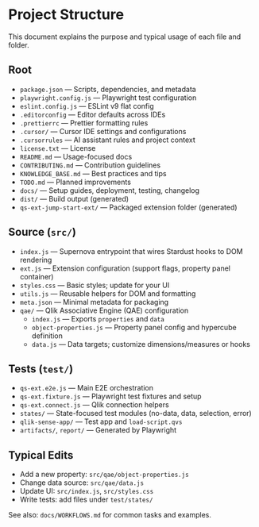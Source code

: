 # Project Structure

This document explains the purpose and typical usage of each file and folder.

## Root

- `package.json` — Scripts, dependencies, and metadata
- `playwright.config.js` — Playwright test configuration
- `eslint.config.js` — ESLint v9 flat config
- `.editorconfig` — Editor defaults across IDEs
- `.prettierrc` — Prettier formatting rules
- `.cursor/` — Cursor IDE settings and configurations
- `.cursorrules` — AI assistant rules and project context
- `license.txt` — License
- `README.md` — Usage-focused docs
- `CONTRIBUTING.md` — Contribution guidelines
- `KNOWLEDGE_BASE.md` — Best practices and tips
- `TODO.md` — Planned improvements
- `docs/` — Setup guides, deployment, testing, changelog
- `dist/` — Build output (generated)
- `qs-ext-jump-start-ext/` — Packaged extension folder (generated)

## Source (`src/`)

- `index.js` — Supernova entrypoint that wires Stardust hooks to DOM rendering
- `ext.js` — Extension configuration (support flags, property panel container)
- `styles.css` — Basic styles; update for your UI
- `utils.js` — Reusable helpers for DOM and formatting
- `meta.json` — Minimal metadata for packaging
- `qae/` — Qlik Associative Engine (QAE) configuration
  - `index.js` — Exports `properties` and `data`
  - `object-properties.js` — Property panel config and hypercube definition
  - `data.js` — Data targets; customize dimensions/measures or hooks

## Tests (`test/`)

- `qs-ext.e2e.js` — Main E2E orchestration
- `qs-ext.fixture.js` — Playwright test fixtures and setup
- `qs-ext.connect.js` — Qlik connection helpers
- `states/` — State-focused test modules (no-data, data, selection, error)
- `qlik-sense-app/` — Test app and `load-script.qvs`
- `artifacts/`, `report/` — Generated by Playwright

## Typical Edits

- Add a new property: `src/qae/object-properties.js`
- Change data source: `src/qae/data.js`
- Update UI: `src/index.js`, `src/styles.css`
- Write tests: add files under `test/states/`

See also: `docs/WORKFLOWS.md` for common tasks and examples.
